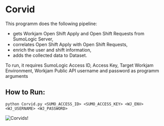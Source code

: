 # Corvid

This programm does the following pipeline:
- gets Workjam Open Shift Apply and Open Shift Requests from SumoLogic Server,
- correlates Open Shift Apply with Open Shift Requests,
- enrich the user and shift information,
- adds the collected data to Dataset.

To run, it requires SumoLogic Access ID, Access Key, Target Workjam Environment, Workjam Public API username and password as programm arguments

## How to Run:

```console
python Corvid.py <SUMO_ACCESS_ID> <SUMO_ACCESS_KEY> <WJ_ENV> <WJ_USERNAME> <WJ_PASSWORD>
```

![Corvids!](https://cdn.shopify.com/s/files/1/1433/7684/products/corvidssm_1024x1024@2x.jpg?v=1473361510 "Corvids")
